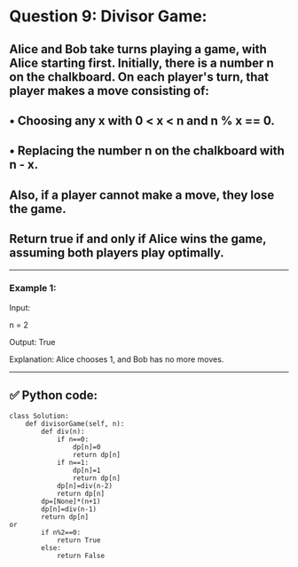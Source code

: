 # Question 9: Divisor Game:

## Alice and Bob take turns playing a game, with Alice starting first. Initially, there is a number n on the chalkboard. On each player's turn, that player makes a move consisting of:
## •	Choosing any x with 0 < x < n  and n % x == 0.
## •	Replacing the number n on the chalkboard with n - x.
## Also, if a player cannot make a move, they lose the game.
## Return true if and only if Alice wins the game, assuming both players play optimally.

---

### Example 1:

Input:

n = 2

Output: True

Explanation: Alice chooses 1, and Bob has no more moves.

---
## ✅ Python code:

```
class Solution:
    def divisorGame(self, n):
        def div(n):
            if n==0:
                dp[n]=0
                return dp[n]
            if n==1:
                dp[n]=1
                return dp[n]
            dp[n]=div(n-2)
            return dp[n]
        dp=[None]*(n+1)
        dp[n]=div(n-1)
        return dp[n]
or
        if n%2==0:
            return True
        else:
            return False
```
